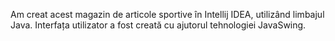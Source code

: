 Am creat acest magazin de articole sportive în Intellij IDEA, utilizând limbajul Java. 
Interfața utilizator a fost creată cu ajutorul tehnologiei JavaSwing.
